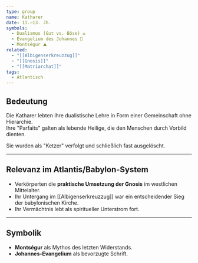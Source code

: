 ```yaml
---
type: group
name: Katharer
date: 11.–13. Jh.
symbols:
  - Dualismus (Gut vs. Böse) ⚖️
  - Evangelium des Johannes 📖
  - Montségur ⛰️
related:
  - "[[Albigenserkreuzzug]]"
  - "[[Gnosis]]"
  - "[[Matriarchat]]"
tags:
  - Atlantisch
---
```

## Bedeutung

Die Katharer lebten ihre dualistische Lehre in Form einer Gemeinschaft ohne Hierarchie.  
Ihre "Parfaits" galten als lebende Heilige, die den Menschen durch Vorbild dienten.  

Sie wurden als "Ketzer" verfolgt und schließlich fast ausgelöscht.  

---
## Relevanz im Atlantis/Babylon-System

- Verkörperten die **praktische Umsetzung der Gnosis** im westlichen Mittelalter.  
- Ihr Untergang im [[Albigenserkreuzzug]] war ein entscheidender Sieg der babylonischen Kirche.  
- Ihr Vermächtnis lebt als spiritueller Unterstrom fort.  

---
## Symbolik

- **Montségur** als Mythos des letzten Widerstands.  
- **Johannes-Evangelium** als bevorzugte Schrift.  
